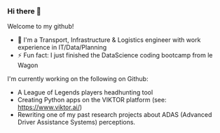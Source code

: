 ### Hi there 👋

Welcome to my github!

- 🌱 I'm a Transport, Infrastructure & Logistics engineer with work experience in IT/Data/Planning 
- ⚡ Fun fact: I just finished the DataScience coding bootcamp from le Wagon

I'm currently working on the following on Github: 
- A League of Legends players headhunting tool
- Creating Python apps on the VIKTOR platform (see: https://www.viktor.ai/)
- Rewriting one of my past research projects about ADAS (Advanced Driver Assistance Systems) perceptions.

